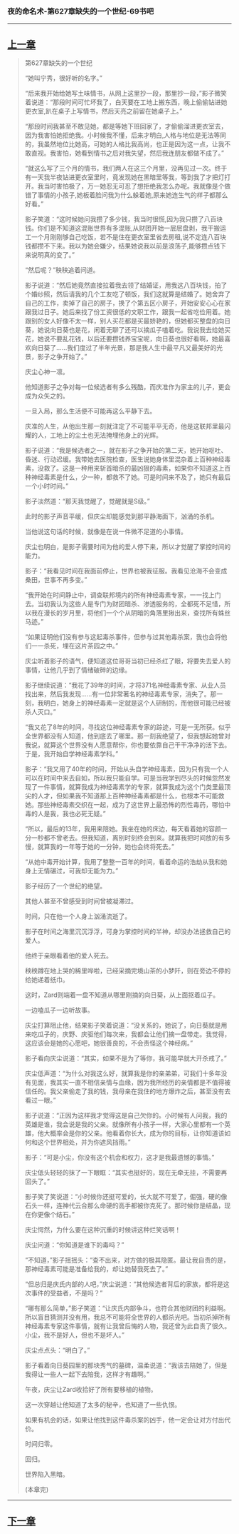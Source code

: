 ### 夜的命名术-第627章缺失的一个世纪-69书吧

--------
[上一章](./13411cd60f24d581f55bba9081df5230.md)
--------


>
>
>
>第627章缺失的一个世纪
>
>“她叫宁秀，很好听的名字。”
>
>“后来我开始给她写土味情书，从网上这里抄一段，那里抄一段，”影子微笑着说道：“那段时间可忙坏我了，白天要在工地上搬东西，晚上偷偷钻进她更衣室,趴在桌子上写情书，然后天亮之前留在她桌子上。”
>
>“那段时间我甚至不敢见她，都是等她下班回家了，才偷偷溜进更衣室去，因为我害怕她拒绝我。小时候我不懂，后来才明白,人格与地位是无法等同的，我虽然地位比她高，可她的人格比我高尚，也正是因为这一点，让我不敢直视。我害怕，她看到情书之后对我失望，然后我连朋友都做不成了。”
>
>“就这么写了三个月的情书，我们两人在这三个月里，没再见过一次。终于有一天我半夜钻进更衣室里时，竟发现她在黑暗里等我，等到我了才把灯打开。我当时害怕极了，万一她忍无可忍了想拒绝我怎么办呢。我就像是个做错了事情的小孩子,她板着脸问我为什么躲着她,原来她连生气的样子都那么好看。”
>
>影子笑道：“这时候她问我攒了多少钱，我当时很慌,因为我只攒了八百块钱。你们是不知道这混账世界有多混账,从财团开始一层层盘剥，我干搬运工一个月刚刚够自己吃饭，若不是住在更衣室里省去房租,说不定连八百块钱都攒不下来。我以为她会嫌少，结果她说我以前是浪荡子,能够攒点钱下来说明真的变了。”
>
>“然后呢？”秧秧追着问道。
>
>影子说道：“然后她竟然直接拉着我去领了结婚证，用我这八百块钱，拍了个婚纱照，然后请我的几个工友吃了顿饭，我们这就算是结婚了。她舍弃了自己的工作，卖掉了自己的房子，换了个第五区小房子，开始安安心心在家跟我过日子。她后来找了份工资很低的文职工作，跟我一起省吃俭用着。她跟别的女人好像不太一样，别人买花都是买最娇艳的，但她都买整盘的向日葵，她说向日葵也是花，闲着无聊了还可以摘瓜子嗑着吃。我说我去给她买花，她说不要乱花钱，以后还要攒钱养宝宝呢，向日葵也很好看啊，她最喜欢向日葵了……我们度过了半年光景，那是我人生中最平凡又最美好的光景，影子之争开始了。”
>
>庆尘心神一凛。
>
>他知道影子之争对每一位候选者有多么残酷，而庆准作为家主的儿子，更会成为众矢之的。
>
>一旦入局，那么生活便不可能再这么平静下去。
>
>庆准的人生，从他出生那一刻就注定了不可能平平无奇，他是这联邦里最闪耀的人，工地上的尘土也无法掩埋他身上的光辉。
>
>影子说道：“我是候选者之一，就在影子之争开始的第二天，她开始呕吐、昏迷、行动迟缓。我带她去医院检查，医生说她身体里混杂着上百种神经毒素，没救了。这是一种用来斩首暗杀的最凶狠的毒素，如果你不知道这上百种神经毒素是什么，少一种，都救不了她。可是时间来不及了，她只有最后一个小时时间。”
>
>影子淡然道：“那天我觉醒了，觉醒就是S级。”
>
>此时的影子声音平缓，但庆尘却能感觉到那平静海面下，汹涌的杀机。
>
>当他说这句话的时候，就像是在说一件微不足道的小事情。
>
>庆尘也明白，是影子需要时间为他的爱人停下来，所以才觉醒了掌控时间的能力。
>
>影子：“我看见时间在我面前停止，世界也被我征服。我看见沧海不会变成桑田，世事不再多变。”
>
>“我开始在时间静止中，调查联邦境内的所有神经毒素专家，一一找上门去。当初我认为这些人是专门为财团暗杀、渗透服务的，全都死不足惜，所以我在漫长的岁月里，将他们一个个从阴暗的角落里揪出来，查找所有蛛丝马迹。”
>
>“如果证明他们没有参与这起毒杀事件，但参与过其他毒杀案，我也会将他们一一杀死，埋在这片茶园之中。”
>
>庆尘听着影子的语气，便知道这位哥哥当初已经杀红了眼，将要失去爱人的事情，让他几乎到了情绪破碎的边缘。
>
>影子继续说道：“我花了39年的时间，才将371名神经毒素专家、从业人员找出来，然后我发现……有一位非常著名的神经毒素专家，消失了。那一刻，我明白，她身上的神经毒素一定就是这个人研制的，而他很可能已经被杀人灭口。”
>
>“我又花了8年的时间，寻找这位神经毒素专家的踪迹，可是一无所获。似乎全世界都没有人知道，他到底去了哪里。那一刻我绝望了，但我想起她曾对我说，就算这个世界没有人愿意帮你，你也要依靠自己干干净净的活下去。于是，我开始自学神经毒素学科。”
>
>影子：“我又用了40年的时间，开始从头自学神经毒素，因为只有我一个人可以在时间中来去自如，所以我只能自学。可是当我学到尽头的时候忽然发现了一件事情，就算我成为神经毒素学的专家，就算我成为这个门类里最顶尖的人才，但如果我不知道那上百种神经毒素都是什么，也根本不可能救她。那些神经毒素交织在一起，成为了这世界上最恐怖的烈性毒药，哪怕中毒的人是我，我也必死无疑。”
>
>“所以，最后的13年，我用来陪她。我坐在她的床边，每天看着她的容颜一分一秒都不曾老去。但我知道，离别时刻终会到来。就算我把时间放的有多慢，就算我的一年等于她的一分钟，她也会终将死去。”
>
>“从她中毒开始计算，我用了整整一百年的时间，看着命运的浩劫从我和她身上无情碾过，可我却无能为力。”
>
>影子经历了一个世纪的绝望。
>
>其他人甚至不曾感受到时间曾被凝滞过。
>
>时间，只在他一个人身上汹涌流逝了。
>
>影子在时间之海里沉沉浮浮，可身为掌控时间的半神，却没办法拯救自己的爱人。
>
>他终于亲眼看着他的爱人死去。
>
>秧秧蹲在地上哭的稀里哗啦，已经采摘完境山茶的小梦阡，则在旁边不停的给她递着纸巾。
>
>这时，Zard则端着一盘不知道从哪里刚摘的向日葵，从上面抠着瓜子。
>
>一边嗑瓜子一边听故事。
>
>庆尘打算阻止他，结果影子笑着说道：“没关系的，她说了，向日葵就是用来吃瓜子的，庆野、庆驱他们每次来，我都会让他们摘一盘带走。我觉得，这应该会是她的心愿吧，她很善良的，不会责怪这个神经病。”
>
>影子看向庆尘说道：“其实，如果不是为了等你，我可能早就大开杀戒了。”
>
>庆尘低声道：“为什么对我这么好，就算我是你的亲弟弟，可我们十多年没有见面，我其实一直不相信亲情与血缘，因为我所经历的亲情都是不值得被信任的。我父亲偷走了我的钱，我母亲在我住的地方爆炸之后，甚至没有去看过一眼。”
>
>影子说道：“正因为这样我才觉得这是自己欠你的。小时候有人问我，我的英雄是谁，我会说是我的父亲。就像所有小孩子一样，大家心里都有一个英雄，他大概率会是你的父亲。他看着你长大，成为你的目标，让你知道该如何和这个世界相处，并为你遮风挡雨。”
>
>影子：“可是小尘，你没有这个机会和权力，这才是我最遗憾的事情。”
>
>庆尘低头轻轻的抹了一下眼眶：“其实也挺好的，现在无牵无挂，不需要再回头了。”
>
>影子笑了笑说道：“小时候你还挺可爱的，长大就不可爱了，倔强，硬的像石头一样，连神代云合那么命硬的高手都被你克死了。那时候你是结晶，现在你更像个结石。”
>
>庆尘愕然，为什么要在这种沉重的时候讲这种烂笑话啊！
>
>庆尘问道：“你知道是谁下的毒吗？”
>
>“不知道，”影子摇摇头：“查不出来，对方做的极其隐匿。最让我自责的是，那神经毒素可能是准备给我的，却让她替我死去了。”
>
>“但总归是庆氏内部的人吧，”庆尘说道：“其他候选者背后的家族，都将是这次事件的受益者，不是吗？”
>
>“哪有那么简单，”影子笑道：“让庆氏内部争斗，也符合其他财团的利益啊。所以盲目猜测并没有用，我总不可能将全世界的人都杀光吧。当初杀掉所有神经毒素专家这件事情，就有让我曾后悔的人物，我还曾为此自责了很久。小尘，我不是好人，但也不是坏人。”
>
>庆尘点点头：“明白了。”
>
>影子看着向日葵园里的那块秀气的墓碑，温柔说道：“我该去陪她了，但是我得让一些人一起下去陪我，这样才有趣啊。”
>
>午夜，庆尘让Zard收拾好了所有要移植的植物。
>
>这一次穿越让他知道了太多的秘辛，也知道了一些仇恨。
>
>如果有机会的话，如果让他找到这件毒杀案的凶手，他一定会让对方付出代价。
>
>时间归零。
>
>回归。
>
>世界陷入黑暗。
>
>(本章完)
>
>

--------
[下一章](./f2be21fa52140093b20266be589d4a78.md)
--------
